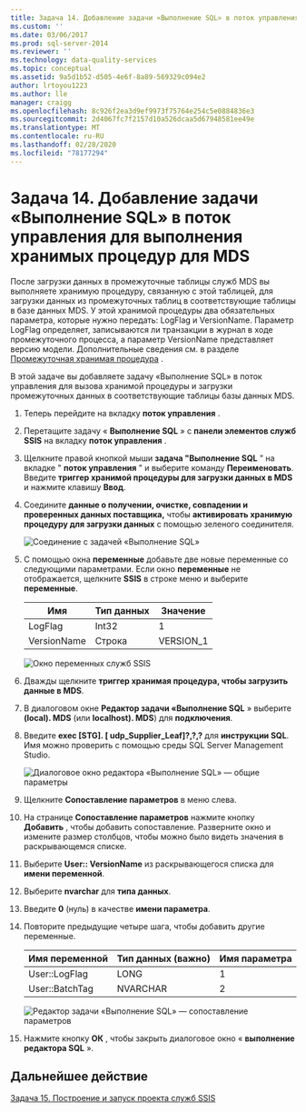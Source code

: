 ```yaml
---
title: Задача 14. Добавление задачи «Выполнение SQL» в поток управления для запуска хранимой процедуры MDS | Документация Майкрософт
ms.custom: ''
ms.date: 03/06/2017
ms.prod: sql-server-2014
ms.reviewer: ''
ms.technology: data-quality-services
ms.topic: conceptual
ms.assetid: 9a5d1b52-d505-4e6f-8a89-569329c094e2
author: lrtoyou1223
ms.author: lle
manager: craigg
ms.openlocfilehash: 8c926f2ea3d9ef9973f75764e254c5e0884836e3
ms.sourcegitcommit: 2d4067fc7f2157d10a526dcaa5d67948581ee49e
ms.translationtype: MT
ms.contentlocale: ru-RU
ms.lasthandoff: 02/28/2020
ms.locfileid: "78177294"
---
```

# <a name="task-14-adding-execute-sql-task-to-control-flow-to-run-the-stored-procedure-for-mds"></a>Задача 14. Добавление задачи «Выполнение SQL» в поток управления для выполнения хранимых процедур для MDS
  После загрузки данных в промежуточные таблицы служб MDS вы выполняете хранимую процедуру, связанную с этой таблицей, для загрузки данных из промежуточных таблиц в соответствующие таблицы в базе данных MDS. У этой хранимой процедуры два обязательных параметра, которые нужно передать: LogFlag и VersionName. Параметр LogFlag определяет, записываются ли транзакции в журнал в ходе промежуточного процесса, а параметр VersionName представляет версию модели. Дополнительные сведения см. в разделе [Промежуточная хранимая процедура](https://msdn.microsoft.com/library/hh231028.aspx) .

 В этой задаче вы добавляете задачу «Выполнение SQL» в поток управления для вызова хранимой процедуры и загрузки промежуточных данных в соответствующие таблицы базы данных MDS.

1.  Теперь перейдите на вкладку **поток управления** .

2.  Перетащите задачу « **Выполнение SQL** » с **панели элементов служб SSIS** на вкладку **поток управления** .

3.  Щелкните правой кнопкой мыши **задача "Выполнение SQL** " на вкладке " **поток управления** " и выберите команду **Переименовать**. Введите **триггер хранимой процедуры для загрузки данных в MDS** и нажмите клавишу **Ввод**.

4.  Соедините **данные о получении, очистке, совпадении и проверенных данных поставщика,** чтобы **активировать хранимую процедуру для загрузки данных** с помощью зеленого соединителя.

     ![Соединение с задачей «Выполнение SQL»](../../2014/tutorials/media/et-addingesqltasktocftorunthespformds-01.jpg "Соединение с задачей «Выполнение SQL»")

5.  С помощью окна **переменные** добавьте две новые переменные со следующими параметрами. Если окно **переменные** не отображается, щелкните **SSIS** в строке меню и выберите **переменные**.

    |Имя|Тип данных|Значение|
    |----------|---------------|-----------|
    |LogFlag|Int32|1|
    |VersionName|Строка|VERSION_1|

     ![Окно переменных служб SSIS](../../2014/tutorials/media/et-addingesqltasktocftorunthespformds-02.jpg "Окно переменных служб SSIS")

6.  Дважды щелкните **триггер хранимая процедура, чтобы загрузить данные в MDS**.

7.  В диалоговом окне **Редактор задачи «Выполнение SQL** » выберите **(local). MDS** (или **localhost). MDS**) для **подключения**.

8.  Введите **exec [STG]. [ udp_Supplier_Leaf]?,?,?** для **инструкции SQL**. Имя можно проверить с помощью среды SQL Server Management Studio.

     ![Диалоговое окно редактора «Выполнение SQL» — общие параметры](../../2014/tutorials/media/et-addingesqltasktocftorunthespformds-03.jpg "Диалоговое окно редактора «Выполнение SQL» — общие параметры")

9. Щелкните **Сопоставление параметров** в меню слева.

10. На странице **Сопоставление параметров** нажмите кнопку **Добавить** , чтобы добавить сопоставление. Разверните окно и измените размер столбцов, чтобы можно было видеть значения в раскрывающемся списке.

11. Выберите **User:: VersionName** из раскрывающегося списка для **имени переменной**.

12. Выберите **nvarchar** для **типа данных**.

13. Введите **0** (нуль) в качестве **имени параметра**.

14. Повторите предыдущие четыре шага, чтобы добавить другие переменные.

    |Имя переменной|Тип данных (важно)|Имя параметра|
    |-------------------|-----------------------------|--------------------|
    |User::LogFlag|LONG|1|
    |User::BatchTag|NVARCHAR|2|

     ![Редактор задачи «Выполнение SQL» — сопоставление параметров](../../2014/tutorials/media/et-addingesqltasktocftorunthespformds-04.jpg "Редактор задачи «Выполнение SQL» — сопоставление параметров")

15. Нажмите кнопку **ОК** , чтобы закрыть диалоговое окно « **выполнение редактора SQL** ».

## <a name="next-step"></a>Дальнейшее действие
 [Задача 15. Построение и запуск проекта служб SSIS](../../2014/tutorials/task-15-building-and-running-the-ssis-project.md)


